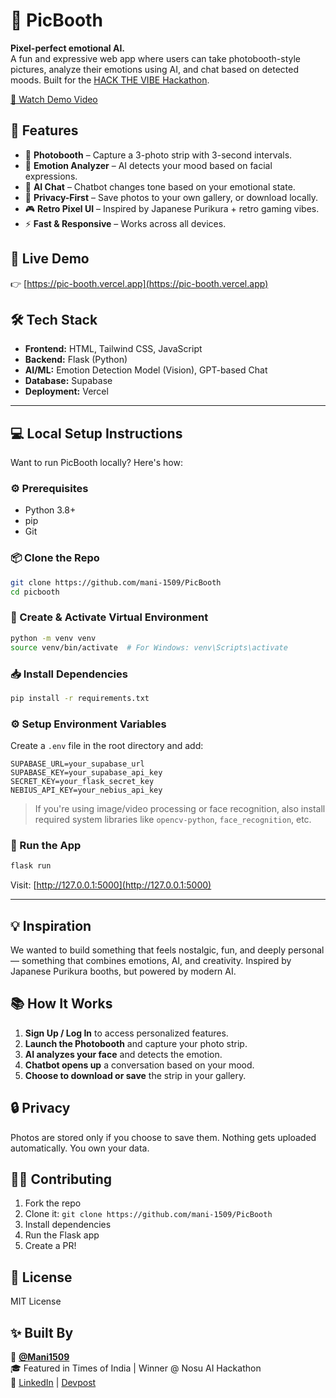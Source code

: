 # 📸 PicBooth

**Pixel-perfect emotional AI.**  
A fun and expressive web app where users can take photobooth-style pictures, analyze their emotions using AI, and chat based on detected moods. Built for the [HACK THE VIBE Hackathon](https://www.techhorizonsclub.com/).

[🎥 Watch Demo Video](https://youtube.com/shorts/o4AtwqidDtQ)

## 🌟 Features

- 📸 **Photobooth** – Capture a 3-photo strip with 3-second intervals.
- 🧠 **Emotion Analyzer** – AI detects your mood based on facial expressions.
- 💬 **AI Chat** – Chatbot changes tone based on your emotional state.
- 🔐 **Privacy-First** – Save photos to your own gallery, or download locally.
- 🎮 **Retro Pixel UI** – Inspired by Japanese Purikura + retro gaming vibes.
- ⚡ **Fast & Responsive** – Works across all devices.

## 🚀 Live Demo

👉 [https://pic-booth.vercel.app](https://pic-booth.vercel.app)

## 🛠️ Tech Stack

- **Frontend:** HTML, Tailwind CSS, JavaScript
- **Backend:** Flask (Python)
- **AI/ML:** Emotion Detection Model (Vision), GPT-based Chat
- **Database:** Supabase
- **Deployment:** Vercel

---

## 💻 Local Setup Instructions

Want to run PicBooth locally? Here's how:

### ⚙️ Prerequisites

- Python 3.8+
- pip
- Git

### 📦 Clone the Repo

```bash
git clone https://github.com/mani-1509/PicBooth
cd picbooth
```

### 🧪 Create & Activate Virtual Environment

```bash
python -m venv venv
source venv/bin/activate  # For Windows: venv\Scripts\activate
```

### 📥 Install Dependencies

```bash
pip install -r requirements.txt
```

### ⚙️ Setup Environment Variables

Create a `.env` file in the root directory and add:

```env
SUPABASE_URL=your_supabase_url
SUPABASE_KEY=your_supabase_api_key
SECRET_KEY=your_flask_secret_key
NEBIUS_API_KEY=your_nebius_api_key
```

> If you're using image/video processing or face recognition, also install required system libraries like `opencv-python`, `face_recognition`, etc.

### 🚀 Run the App

```bash
flask run
```

Visit: [http://127.0.0.1:5000](http://127.0.0.1:5000)

---

## 💡 Inspiration

We wanted to build something that feels nostalgic, fun, and deeply personal — something that combines emotions, AI, and creativity. Inspired by Japanese Purikura booths, but powered by modern AI.

## 📚 How It Works

1. **Sign Up / Log In** to access personalized features.
2. **Launch the Photobooth** and capture your photo strip.
3. **AI analyzes your face** and detects the emotion.
4. **Chatbot opens up** a conversation based on your mood.
5. **Choose to download or save** the strip in your gallery.

## 🔒 Privacy

Photos are stored only if you choose to save them. Nothing gets uploaded automatically. You own your data.

## 🧑‍💻 Contributing

1. Fork the repo
2. Clone it: `git clone https://github.com/mani-1509/PicBooth`
3. Install dependencies
4. Run the Flask app
5. Create a PR!

## 📄 License

MIT License

## ✨ Built By

👤 **[@Mani1509](https://github.com/mani-1509)**  
🎓 Featured in Times of India | Winner @ Nosu AI Hackathon  
🚀 [LinkedIn](https://www.linkedin.com/in/sharvan-gajula) | [Devpost](https://devpost.com/software/picbooth)
